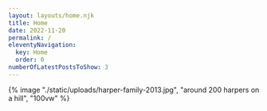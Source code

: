 ```yaml
---
layout: layouts/home.njk
title: Home
date: 2022-11-20
permalink: /
eleventyNavigation:
  key: Home
  order: 0
numberOfLatestPostsToShow: 3
---
```


<div class="u-full-bleed">

{% image "./static/uploads/harper-family-2013.jpg", "around 200 harpers on a hill", "100vw" %}

</div>
